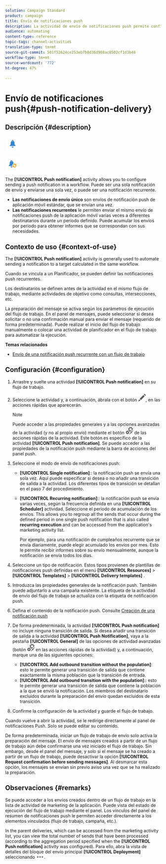 ```yaml
---
solution: Campaign Standard
product: campaign
title: Envío de notificaciones push
description: La actividad de envío de notificaciones push permite configurar el envío de una sola notificación push de envío o de una notificación push recurrente en un flujo de trabajo.
audience: automating
content-type: reference
topic-tags: channel-activities
translation-type: tm+mt
source-git-commit: 501f52624ce253eb7b0d36d908ac8502cf1d3b48
workflow-type: tm+mt
source-wordcount: '772'
ht-degree: 47%

---
```



# Envío de notificaciones push{#push-notification-delivery}

## Descripción {#description}

![](assets/push.png)

![](assets/recurrentpush.png)

The **[!UICONTROL Push notification]** activity allows you to configure sending a push notification in a workflow. Puede ser una sola notificación de envío y enviarse una sola vez, o puede ser una notificación recurrente.

* **Las notificaciones de envío único** son envíos de notificación push de aplicación móvil estándar, que se envían una vez.
* **Las notificaciones recurrentes** le permiten enviar el mismo envío de notificaciones push de la aplicación móvil varias veces a diferentes destinatarios durante un período definido. Puede acumular los envíos por periodo para obtener informes que se correspondan con sus necesidades.

## Contexto de uso {#context-of-use}

The **[!UICONTROL Push notification]** activity is generally used to automate sending a notification to a target calculated in the same workflow.

Cuando se vincula a un Planificador, se pueden definir las notificaciones push recurrentes.

Los destinatarios se definen antes de la actividad en el mismo flujo de trabajo, mediante actividades de objetivo como consultas, intersecciones, etc.

La preparación del mensaje se activa según los parámetros de ejecución del flujo de trabajo. En el panel de mensajes, puede seleccionar si desea solicitar o no una confirmación manual para enviar el mensaje (requerido de forma predeterminada). Puede realizar el inicio del flujo de trabajo manualmente o colocar una actividad de planificador en el flujo de trabajo para automatizar la ejecución.

**Temas relacionados**

* [Envío de una notificación push recurrente con un flujo de trabajo](../../automating/using/recurring-push-notifications.md)

## Configuración {#configuration}

1. Arrastre y suelte una actividad **[!UICONTROL Push notification]** en su flujo de trabajo.
1. Seleccione la actividad y, a continuación, ábrala con el botón ![](assets/edit_darkgrey-24px.png), en las acciones rápidas que aparecerán.

   >[!NOTE]
   >
   >Puede acceder a las propiedades generales y a las opciones avanzadas de la actividad (y no al propio envío) mediante el botón ![](assets/dlv_activity_params-24px.png) de las acciones rápidas de la actividad. Este botón es específico de la actividad **[!UICONTROL Push notification]**. Se puede acceder a las propiedades de la notificación push mediante la barra de acciones del panel push.

1. Seleccione el modo de envío de notificaciones push:

   * **[!UICONTROL Single notification]**:: la notificación push se envía una sola vez. Aquí puede especificar si desea o no añadir una transición de salida a la actividad. Los diferentes tipos de transición se detallan en el paso 7 del procedimiento.
   * **[!UICONTROL Recurring notification]**:: la notificación push se envía varias veces, según la frecuencia definida en una **[!UICONTROL Scheduler]** actividad. Seleccione el periodo de acumulación de los envíos. This allows you to regroup all the sends that occur during the defined period in one single push notification that is also called **recurring execution** and can be accessed from the application&#39;s marketing activity list.

      Por ejemplo, para una notificación de cumpleaños recurrente que se envía diariamente, puede elegir acumulado los envíos por mes. Esto le permite recibir informes sobre su envío mensualmente, aunque la notificación se envía todos los días.

1. Seleccione un tipo de notificación. Estos tipos provienen de plantillas de notificaciones push definidas en el menú **[!UICONTROL Resources]** > **[!UICONTROL Templates]** > **[!UICONTROL Delivery templates]** .
1. Introduzca las propiedades generales de la notificación push. También puede adjuntarlo a una campaña existente. La etiqueta de la actividad de envío del flujo de trabajo se actualiza con la etiqueta de notificación push.
1. Defina el contenido de la notificación push. Consulte [Creación de una notificación push](../../channels/using/preparing-and-sending-a-push-notification.md)
1. De forma predeterminada, la actividad **[!UICONTROL Push notification]** no incluye ninguna transición de salida. Si desea añadir una transición de salida a la actividad **[!UICONTROL Push Notification]**, vaya a la pestaña **[!UICONTROL General]** de las opciones de actividad avanzadas (botón ![](assets/dlv_activity_params-24px.png) en las acciones rápidas de la actividad) y, a continuación, marque una de las siguientes opciones:

   * **[!UICONTROL Add outbound transition without the population]**: esto le permite generar una transición de salida que contiene exactamente la misma población que la transición de entrada.
   * **[!UICONTROL Add outbound transition with the population]**:: esto le permite generar una transición de salida que contiene la población a la que se envió la notificación. Los miembros del destinatario excluidos durante la preparación del envío quedan excluidos de esta transición.

1. Confirme la configuración de la actividad y guarde el flujo de trabajo.

Cuando vuelve a abrir la actividad, se le redirige directamente al panel de notificaciones Push. Solo se puede editar su contenido.

De forma predeterminada, iniciar un flujo de trabajo de envío solo activa la preparación del mensaje. El envío de mensajes creados a partir de un flujo de trabajo aún debe confirmarse una vez iniciado el flujo de trabajo. Sin embargo, desde el panel del mensaje, y solo si el mensaje se ha creado a partir de un flujo de trabajo, puede desactivar la opción **[!UICONTROL Request confirmation before sending messages]**. Al desmarcar esta opción, los mensajes se envían sin previo aviso una vez que se ha realizado la preparación.

## Observaciones {#remarks}

Se puede acceder a los envíos creados dentro de un flujo de trabajo en la lista de actividad de marketing de la aplicación. Puede vista del estado de ejecución del flujo de trabajo mediante el panel. Los vínculos del panel de resumen de notificaciones push le permiten acceder directamente a los elementos vinculados (flujo de trabajo, campaña, etc.).

In the parent deliveries, which can be accessed from the marketing activity list, you can view the total number of sends that have been processed (according to the aggregation period specified when the **[!UICONTROL Push notification]** activity was configured). Para ello, abra la vista de detalles del bloque del envío principal **[!UICONTROL Deployment]** seleccionando ![](assets/wkf_dlv_detail_button.png).
